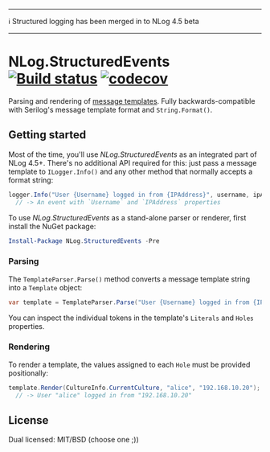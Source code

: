 

---

ℹ️ Structured logging has been merged in to NLog 4.5 beta

---

# NLog.StructuredEvents [![Build status](https://ci.appveyor.com/api/projects/status/fs0kc13ywvyfcufe/branch/master?svg=true)](https://ci.appveyor.com/project/nlog/yamtp/branch/master) [![codecov](https://codecov.io/gh/nlog/NLog.StructuredEvents/branch/master/graph/badge.svg)](https://codecov.io/gh/nlog/NLog.StructuredEvents)

Parsing and rendering of [message templates](https://messagetemplates.org). Fully backwards-compatible with Serilog's message template format and `String.Format()`.

## Getting started

Most of the time, you'll use _NLog.StructuredEvents_ as an integrated part of NLog 4.5+. There's no additional API required for this: just pass a message template to `ILogger.Info()` and any other method that normally accepts a format string:

```csharp
logger.Info("User {Username} logged in from {IPAddress}", username, ipAddress)
  // -> An event with `Username` and `IPAddress` properties
```

To use _NLog.StructuredEvents_ as a stand-alone parser or renderer, first install the NuGet package:

```powershell
Install-Package NLog.StructuredEvents -Pre
```

### Parsing

The `TemplateParser.Parse()` method converts a message template string into a `Template` object:

```csharp
var template = TemplateParser.Parse("User {Username} logged in from {IPAddress}");
```

You can inspect the individual tokens in the template's `Literals` and `Holes` properties.

### Rendering

To render a template, the values assigned to each `Hole` must be provided positionally:

```csharp
template.Render(CultureInfo.CurrentCulture, "alice", "192.168.10.20");
  // -> User "alice" logged in from "192.168.10.20"  
```

## License

Dual licensed: MIT/BSD (choose one ;))
